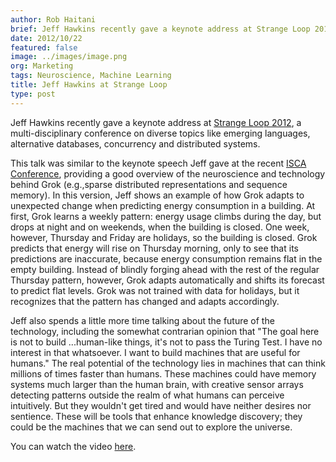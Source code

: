 ```yaml
---
author: Rob Haitani
brief: Jeff Hawkins recently gave a keynote address at Strange Loop 2012, a conference on diverse topics like emerging languages, alternative databases, concurrency and distributed systems.
date: 2012/10/22
featured: false
image: ../images/image.png
org: Marketing
tags: Neuroscience, Machine Learning
title: Jeff Hawkins at Strange Loop
type: post
---
```


Jeff Hawkins recently gave a keynote address at
[Strange Loop 2012](https://thestrangeloop.com/), a multi-disciplinary
conference on diverse
topics like emerging languages, alternative databases, concurrency and
distributed systems.

This talk was similar to the keynote speech Jeff gave at the recent
[ISCA Conference](http://isca2012.ittc.ku.edu/), providing a good overview of
the neuroscience and technology behind Grok (e.g.,sparse distributed
representations and sequence memory). In this version, Jeff shows an example of
how Grok adapts to unexpected change when predicting energy consumption in a
building. At first, Grok learns a weekly pattern: energy usage climbs during the
day, but drops at night and on weekends, when the building is closed. One week,
however, Thursday and Friday are holidays, so the building is closed. Grok
predicts that energy will rise on Thursday morning, only to see that its
predictions are inaccurate, because energy consumption remains flat in the empty
building. Instead of blindly forging ahead with the rest of the regular Thursday
pattern, however, Grok adapts automatically and shifts its forecast to predict
flat levels.  Grok was not trained with data for holidays, but it recognizes
that the pattern has changed and adapts accordingly.

Jeff also spends a little more time talking about the future of the technology,
including the somewhat contrarian opinion that "The goal here is not to build
...human-like things, it's not to pass the Turing Test. I have no interest in
that whatsoever. I want to build machines that are useful for humans."  The real
potential of the technology lies in machines that can think millions of times
faster than humans. These machines could have memory systems much larger than
the human brain, with creative sensor arrays detecting patterns outside the
realm of what humans can perceive intuitively. But they wouldn't get tired and
would have neither desires nor sentience. These will be tools that enhance
knowledge discovery; they could be the machines that we can send out to explore
the universe.

You can watch the video
[here](http://www.infoq.com/presentations/Brain-Computing).
